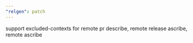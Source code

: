 ```yaml
---
"relgen": patch
---
```


support excluded-contexts for remote pr describe, remote release ascribe, remote ascribe
